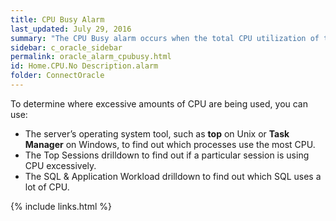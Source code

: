 ```yaml
---
title: ﻿CPU Busy Alarm
last_updated: July 29, 2016
summary: "The CPU Busy alarm occurs when the total CPU utilization of the system exceeds a threshold. The CPU may encounter a large number of requests, or you may have un-tuned SQL, which uses excessive amounts of CPU unnecessarily."
sidebar: c_oracle_sidebar
permalink: oracle_alarm_cpubusy.html
id: Home.CPU.No Description.alarm
folder: ConnectOracle
---
```



To determine where excessive amounts of CPU are being used, you can use:

* The server’s operating system tool, such as **top** on Unix or **Task Manager** on Windows, to find out which processes use the most CPU.
* The Top Sessions drilldown to find out if a particular session is using CPU excessively.
* The SQL & Application Workload drilldown to find out which SQL uses a lot of CPU.





{% include links.html %}
